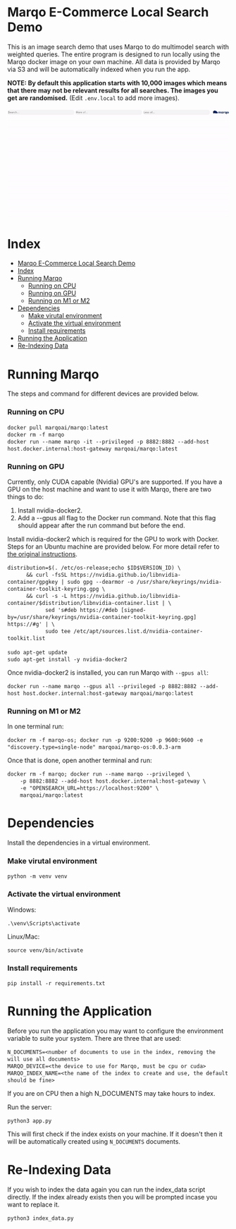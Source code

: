 
# Marqo E-Commerce Local Search Demo

This is an image search demo that uses Marqo to do multimodel search with weighted queries. The entire program is designed to run locally using the Marqo docker image on your own machine. All data is provided by Marqo via S3 and will be automatically indexed when you run the app.

__NOTE: By default this application starts with 10,000 images which means that there may not be relevant results for all searches. The images you get are randomised.__ (Edit `.env.local` to add more images).

<p align="center">
  <img src="readme_assets/shirt1.gif"/>
</p>

# Index

- [Marqo E-Commerce Local Search Demo](#marqo-e-commerce-local-search-demo)
- [Index](#index)
- [Running Marqo](#running-marqo)
    - [Running on CPU](#running-on-cpu)
    - [Running on GPU](#running-on-gpu)
    - [Running on M1 or M2](#running-on-m1-or-m2)
- [Dependencies](#dependencies)
    - [Make virutal environment](#make-virutal-environment)
    - [Activate the virtual environment](#activate-the-virtual-environment)
    - [Install requirements](#install-requirements)
- [Running the Application](#running-the-application)
- [Re-Indexing Data](#re-indexing-data)

# Running Marqo

The steps and command for different devices are provided below.

### Running on CPU
```
docker pull marqoai/marqo:latest
docker rm -f marqo
docker run --name marqo -it --privileged -p 8882:8882 --add-host host.docker.internal:host-gateway marqoai/marqo:latest
```
### Running on GPU

Currently, only CUDA capable (Nvidia) GPU's are supported. If you have a GPU on the host machine and want to use it with Marqo, there are two things to do:

1. Install nvidia-docker2.
2. Add a --gpus all flag to the Docker run command. Note that this flag should appear after the run command but before the end.

Install nvidia-docker2 which is required for the GPU to work with Docker. Steps for an Ubuntu machine are provided below. For more detail refer to [the original instructions](https://docs.nvidia.com/datacenter/cloud-native/container-toolkit/latest/install-guide.html).
```
distribution=$(. /etc/os-release;echo $ID$VERSION_ID) \
      && curl -fsSL https://nvidia.github.io/libnvidia-container/gpgkey | sudo gpg --dearmor -o /usr/share/keyrings/nvidia-container-toolkit-keyring.gpg \
      && curl -s -L https://nvidia.github.io/libnvidia-container/$distribution/libnvidia-container.list | \
            sed 's#deb https://#deb [signed-by=/usr/share/keyrings/nvidia-container-toolkit-keyring.gpg] https://#g' | \
            sudo tee /etc/apt/sources.list.d/nvidia-container-toolkit.list

sudo apt-get update
sudo apt-get install -y nvidia-docker2
```
Once nvidia-docker2 is installed, you can run Marqo with `--gpus all`:
```
docker run --name marqo --gpus all --privileged -p 8882:8882 --add-host host.docker.internal:host-gateway marqoai/marqo:latest
```

### Running on M1 or M2

In one terminal run:
```
docker rm -f marqo-os; docker run -p 9200:9200 -p 9600:9600 -e "discovery.type=single-node" marqoai/marqo-os:0.0.3-arm
```
Once that is done, open another terminal and run:
```
docker rm -f marqo; docker run --name marqo --privileged \
    -p 8882:8882 --add-host host.docker.internal:host-gateway \
    -e "OPENSEARCH_URL=https://localhost:9200" \
    marqoai/marqo:latest
```

# Dependencies
Install the dependencies in a virtual environment.

### Make virutal environment
```
python -m venv venv
```
### Activate the virtual environment

Windows:
```
.\venv\Scripts\activate
```
Linux/Mac:
```
source venv/bin/activate
```
### Install requirements
```
pip install -r requirements.txt
```

# Running the Application

Before you run the application you may want to configure the environment variable to suite your system. There are three that are used:
```
N_DOCUMENTS=<number of documents to use in the index, removing the will use all documents>
MARQO_DEVICE=<the device to use for Marqo, must be cpu or cuda>
MARQO_INDEX_NAME=<the name of the index to create and use, the default should be fine>
```

If you are on CPU then a high N_DOCUMENTS may take hours to index.

Run the server:
```
python3 app.py
```

This will first check if the index exists on your machine. If it doesn't then it will be automatically created using `N_DOCUMENTS` documents.

# Re-Indexing Data
If you wish to index the data again you can run the index_data script directly. If the index already exists then you will be prompted incase you want to replace it.
```
python3 index_data.py
```